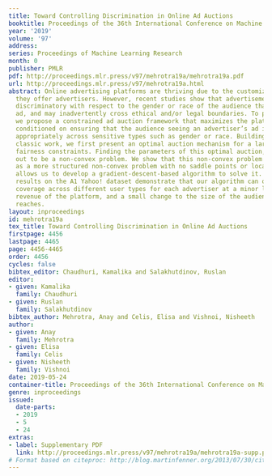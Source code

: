 ```yaml
---
title: Toward Controlling Discrimination in Online Ad Auctions
booktitle: Proceedings of the 36th International Conference on Machine Learning
year: '2019'
volume: '97'
address: 
series: Proceedings of Machine Learning Research
month: 0
publisher: PMLR
pdf: http://proceedings.mlr.press/v97/mehrotra19a/mehrotra19a.pdf
url: http://proceedings.mlr.press/v97/mehrotra19a.html
abstract: Online advertising platforms are thriving due to the customizable audiences
  they offer advertisers. However, recent studies show that advertisements can be
  discriminatory with respect to the gender or race of the audience that sees the
  ad, and may inadvertently cross ethical and/or legal boundaries. To prevent this,
  we propose a constrained ad auction framework that maximizes the platform’s revenue
  conditioned on ensuring that the audience seeing an advertiser’s ad is distributed
  appropriately across sensitive types such as gender or race. Building upon Myerson’s
  classic work, we first present an optimal auction mechanism for a large class of
  fairness constraints. Finding the parameters of this optimal auction, however, turns
  out to be a non-convex problem. We show that this non-convex problem can be reformulated
  as a more structured non-convex problem with no saddle points or local-maxima; this
  allows us to develop a gradient-descent-based algorithm to solve it. Our empirical
  results on the A1 Yahoo! dataset demonstrate that our algorithm can obtain uniform
  coverage across different user types for each advertiser at a minor loss to the
  revenue of the platform, and a small change to the size of the audience each advertiser
  reaches.
layout: inproceedings
id: mehrotra19a
tex_title: Toward Controlling Discrimination in Online Ad Auctions
firstpage: 4456
lastpage: 4465
page: 4456-4465
order: 4456
cycles: false
bibtex_editor: Chaudhuri, Kamalika and Salakhutdinov, Ruslan
editor:
- given: Kamalika
  family: Chaudhuri
- given: Ruslan
  family: Salakhutdinov
bibtex_author: Mehrotra, Anay and Celis, Elisa and Vishnoi, Nisheeth
author:
- given: Anay
  family: Mehrotra
- given: Elisa
  family: Celis
- given: Nisheeth
  family: Vishnoi
date: 2019-05-24
container-title: Proceedings of the 36th International Conference on Machine Learning
genre: inproceedings
issued:
  date-parts:
  - 2019
  - 5
  - 24
extras:
- label: Supplementary PDF
  link: http://proceedings.mlr.press/v97/mehrotra19a/mehrotra19a-supp.pdf
# Format based on citeproc: http://blog.martinfenner.org/2013/07/30/citeproc-yaml-for-bibliographies/
---
```

